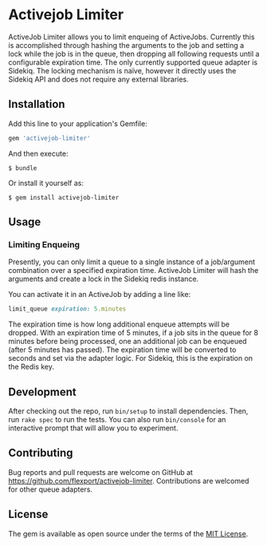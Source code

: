 # Activejob Limiter

ActiveJob Limiter allows you to limit enqueing of ActiveJobs. Currently this is accomplished through hashing the arguments to the job and setting a lock while the job is in the queue, then dropping all following requests until a configurable expiration time. The only currently supported queue adapter is Sidekiq. The locking mechanism is naïve, however it directly uses the Sidekiq API and does not require any external libraries.

## Installation

Add this line to your application's Gemfile:

```ruby
gem 'activejob-limiter'
```

And then execute:

    $ bundle

Or install it yourself as:

    $ gem install activejob-limiter

## Usage

### Limiting Enqueing

Presently, you can only limit a queue to a single instance of a job/argument combination over a specified expiration time. ActiveJob Limiter will hash the arguments and create a lock in the Sidekiq redis instance.

You can activate it in an ActiveJob by adding a line like:

```ruby
limit_queue expiration: 5.minutes
```

The expiration time is how long additional enqueue attempts will be dropped. With an expiration time of 5 minutes, if a job sits in the queue for 8 minutes before being processed, one an additional job can be enqueued (after 5 minutes has passed). The expiration time will be converted to seconds and set via the adapter logic. For Sidekiq, this is the expiration on the Redis key.

## Development

After checking out the repo, run `bin/setup` to install dependencies. Then, run `rake spec` to run the tests. You can also run `bin/console` for an interactive prompt that will allow you to experiment.

## Contributing

Bug reports and pull requests are welcome on GitHub at https://github.com/flexport/activejob-limiter. Contributions are welcomed for other queue adapters.

## License

The gem is available as open source under the terms of the [MIT License](https://opensource.org/licenses/MIT).

